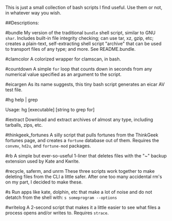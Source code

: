 This is just a small collection of bash scripts I find useful. Use them
or not, in whatever way you wish.

##Descriptions: 

#bundle 
My version of the traditional `bundle` shell script, similar to GNU
`shar`. Includes built-in file integrity checking; can use tar, xz,
gzip, etc; creates a plain-text, self-extracting shell script
"archive" that can be used to transport files of any type; and more.
See README.bundle.

#clamcolor
A colorized wrapper for clamscan, in bash.

#countdown
A simple `for` loop that counts down in seconds from any numerical value
specified as an argument to the script.

#eicargen
As its name suggests, this tiny bash script generates an eicar AV test
file.

#hg
help | grep

Usage: hg [executable] [string to grep for]

#iextract
Download and extract archives of almost any type, including tarballs,
zips, etc.

#thinkgeek_fortunes
A silly script that pulls fortunes from the ThinkGeek fortunes page, and
creates a `fortune` database out of them. Requires the `convmv`, `hd2u`,
and `fortune-mod` packages.

#rb
A simple but ever-so-useful 1-liner that deletes files with the "~"
backup extension used by Kate and Kwrite.

#recycle, saferm, and unrm
These three scripts work together to make deleting files from the CLI a
little safer. After one too many accidental rm's on my part, I decided
to make these. 

#s
Run apps like kate, dolphin, etc that make a lot of noise and do not
detatch from the shell with: `s someprogram --options`

#writelog
A 2-second script that makes it a little easier to see what files a
process opens and/or writes to. Requires `strace`.
